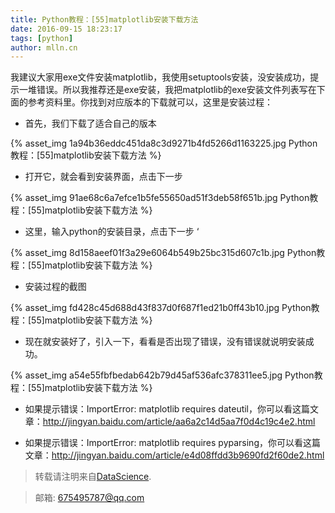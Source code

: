 ```yaml
---
title: Python教程：[55]matplotlib安装下载方法
date: 2016-09-15 18:23:17
tags: [python]
author: mlln.cn
---
```

我建议大家用exe文件安装matplotlib，我使用setuptools安装，没安装成功，提示一堆错误。所以我推荐还是exe安装，我把matplotlib的exe安装文件列表写在下面的参考资料里。你找到对应版本的下载就可以，这里是安装过程：

- 首先，我们下载了适合自己的版本

{% asset_img 1a94b36eddc451da8c3d9271b4fd5266d1163225.jpg Python教程：[55]matplotlib安装下载方法 %}

- 打开它，就会看到安装界面，点击下一步

{% asset_img 91ae68c6a7efce1b5fe55650ad51f3deb58f651b.jpg Python教程：[55]matplotlib安装下载方法 %}

- 这里，输入python的安装目录，点击下一步
‘

{% asset_img 8d158aeef01f3a29e6064b549b25bc315d607c1b.jpg Python教程：[55]matplotlib安装下载方法 %}

- 安装过程的截图

{% asset_img fd428c45d688d43f837d0f687f1ed21b0ff43b10.jpg Python教程：[55]matplotlib安装下载方法 %}

- 现在就安装好了，引入一下，看看是否出现了错误，没有错误就说明安装成功。

{% asset_img a54e55fbfbedab642b79d45af536afc378311ee5.jpg Python教程：[55]matplotlib安装下载方法 %}

- 如果提示错误：ImportError: matplotlib requires dateutil，你可以看这篇文章：http://jingyan.baidu.com/article/aa6a2c14d5aa7f0d4c19c4e2.html

- 如果提示错误：ImportError: matplotlib requires pyparsing，你可以看这篇文章：http://jingyan.baidu.com/article/e4d08ffdd3b9690fd2f60de2.html

> 转载请注明来自[DataScience](http://mlln.cn).

> 邮箱: 675495787@qq.com 
